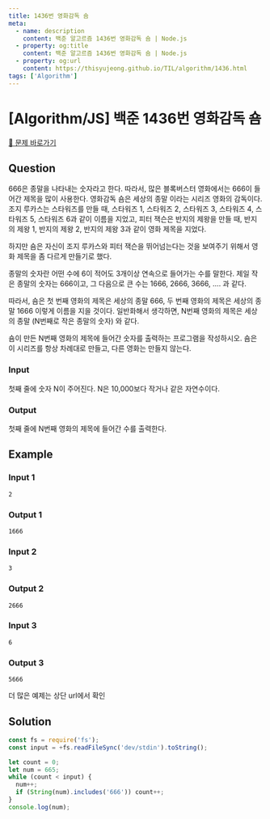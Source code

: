 ```yaml
---
title: 1436번 영화감독 숌
meta:
  - name: description
    content: 백준 알고르즘 1436번 영화감독 숌 | Node.js
  - property: og:title
    content: 백준 알고르즘 1436번 영화감독 숌 | Node.js
  - property: og:url
    content: https://thisyujeong.github.io/TIL/algorithm/1436.html
tags: ['Algorithm']
---
```


# [Algorithm/JS] 백준 1436번 영화감독 숌

[🔗 문제 바로가기](https://www.acmicpc.net/problem/1436)

## Question

666은 종말을 나타내는 숫자라고 한다. 따라서, 많은 블록버스터 영화에서는 666이 들어간 제목을 많이 사용한다. 영화감독 숌은 세상의 종말 이라는 시리즈 영화의 감독이다. 조지 루카스는 스타워즈를 만들 때, 스타워즈 1, 스타워즈 2, 스타워즈 3, 스타워즈 4, 스타워즈 5, 스타워즈 6과 같이 이름을 지었고, 피터 잭슨은 반지의 제왕을 만들 때, 반지의 제왕 1, 반지의 제왕 2, 반지의 제왕 3과 같이 영화 제목을 지었다.

하지만 숌은 자신이 조지 루카스와 피터 잭슨을 뛰어넘는다는 것을 보여주기 위해서 영화 제목을 좀 다르게 만들기로 했다.

종말의 숫자란 어떤 수에 6이 적어도 3개이상 연속으로 들어가는 수를 말한다. 제일 작은 종말의 숫자는 666이고, 그 다음으로 큰 수는 1666, 2666, 3666, .... 과 같다.

따라서, 숌은 첫 번째 영화의 제목은 세상의 종말 666, 두 번째 영화의 제목은 세상의 종말 1666 이렇게 이름을 지을 것이다. 일반화해서 생각하면, N번째 영화의 제목은 세상의 종말 (N번째로 작은 종말의 숫자) 와 같다.

숌이 만든 N번째 영화의 제목에 들어간 숫자를 출력하는 프로그램을 작성하시오. 숌은 이 시리즈를 항상 차례대로 만들고, 다른 영화는 만들지 않는다.

### Input

첫째 줄에 숫자 N이 주어진다. N은 10,000보다 작거나 같은 자연수이다.

### Output

첫째 줄에 N번째 영화의 제목에 들어간 수를 출력한다.

## Example

### Input 1

```
2
```

### Output 1

```
1666
```

### Input 2

```
3
```

### Output 2

```
2666
```

### Input 3

```
6
```

### Output 3

```
5666
```

더 많은 예제는 상단 url에서 확인

## Solution

```js
const fs = require('fs');
const input = +fs.readFileSync('dev/stdin').toString();

let count = 0;
let num = 665;
while (count < input) {
  num++;
  if (String(num).includes('666')) count++;
}
console.log(num);
```
